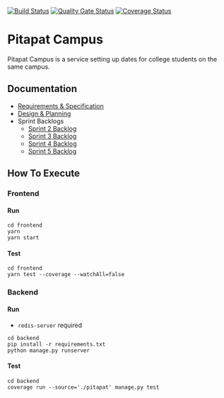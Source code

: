 [![Build Status](https://app.travis-ci.com/swsnu/swppfall2022-team3.svg?branch=main)](https://app.travis-ci.com/swsnu/swppfall2022-team3)
[![Quality Gate Status](https://sonarcloud.io/api/project_badges/measure?project=swsnu_swppfall2022-team3&metric=alert_status)](https://sonarcloud.io/dashboard?id=swsnu_swppfall2022-team3)
[![Coverage Status](https://coveralls.io/repos/github/swsnu/swppfall2022-team3/badge.svg?branch=main&kill_cache=1)](https://coveralls.io/github/swsnu/swppfall2022-team3?branch=main)

# Pitapat Campus
Pitapat Campus is a service setting up dates for college students on the same campus.

## Documentation
- [Requirements & Specification](https://github.com/cozitive/pitapat-campus/blob/main/docs/req-spec/req-spec.md)
- [Design & Planning](https://github.com/cozitive/pitapat-campus/blob/main/docs/design-plan/design-plan.md)
- Sprint Backlogs
  - [Sprint 2 Backlog](https://github.com/cozitive/pitapat-campus/blob/main/docs/backlog/team3%20sprint2%20backlog.md)
  - [Sprint 3 Backlog](https://github.com/cozitive/pitapat-campus/blob/main/docs/backlog/team3%20sprint3%20backlog.md)
  - [Sprint 4 Backlog](https://github.com/cozitive/pitapat-campus/blob/main/docs/backlog/team3%20sprint4%20backlog.md)
  - [Sprint 5 Backlog](https://github.com/cozitive/pitapat-campus/blob/main/docs/backlog/team3%20sprint5%20backlog.md)

## How To Execute
### Frontend

#### Run

```shell
cd frontend
yarn
yarn start
```

#### Test

```shell
cd frontend
yarn test --coverage --watchAll=false
```

### Backend

#### Run

- `redis-server` required

```shell
cd backend
pip install -r requirements.txt
python manage.py runserver
```

#### Test

```shell
cd backend
coverage run --source='./pitapat' manage.py test
```

